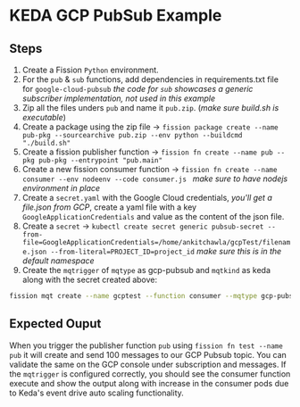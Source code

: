 # KEDA GCP PubSub Example

## Steps

1. Create a Fission `Python` environment.
2. For the `pub` & `sub` functions, add dependencies in requirements.txt file for `google-cloud-pubsub` *the code for `sub` showcases a generic subscriber implementation, not used in this example*
3. Zip all the files unders `pub` and name it `pub.zip`. (*make sure build.sh is executable*)
4. Create a package using the zip file -> `fission package create --name pub-pkg --sourcearchive pub.zip --env python --buildcmd "./build.sh"`
5. Create a fission publisher function -> `fission fn create --name pub --pkg pub-pkg --entrypoint "pub.main"`
6. Create a new fission consumer function -> `fission fn create --name consumer --env nodeenv --code consumer.js ` *make sure to have nodejs environment in place*
7. Create a `secret.yaml` with the Google Cloud credentials, *you'll get a file.json from GCP*, create a yaml file with a key `GoogleApplicationCredentials` and value as the content of the json file.
8. Create a `secret` -> `kubectl create secret generic pubsub-secret --from-file=GoogleApplicationCredentials=/home/ankitchawla/gcpTest/filename.json --from-literal=PROJECT_ID=project_id` *make sure this is in the default namespace*
9. Create the `mqtrigger` of `mqtype` as gcp-pubsub and `mqtkind` as keda along with the secret created above:

``` bash
fission mqt create --name gcptest --function consumer --mqtype gcp-pubsub --mqtkind keda --topic request-topic-sub --resptopic response-topic --errortopic error-topic --maxretries 3 --cooldownperiod=30 --pollinginterval=5 --metadata subscriptionName=request-topic-sub --metadata credentialsFromEnv=GoogleApplicationCredentials --secret pubsub-secret
```

## Expected Ouput

When you trigger the publisher function `pub` using `fission fn test --name pub` it will create and send 100 messages to our GCP Pubsub topic.
You can validate the same on the GCP console under subscription and messages.
If the `mqtrigger` is configured correctly, you should see the consumer function execute and show the output along with increase in the consumer pods due to Keda's event drive auto scaling functionality.
